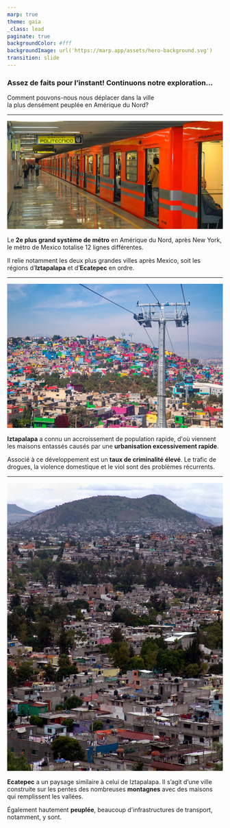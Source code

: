 ```yaml
---
marp: true
theme: gaia
_class: lead
paginate: true
backgroundColor: #fff
backgroundImage: url('https://marp.app/assets/hero-background.svg')
transition: slide
---
```


<!-- _class: lead -->

### Assez de faits pour l’instant! Continuons notre **exploration...**

Comment pouvons-nous nous déplacer dans la ville <br> la plus densément peuplée en Amérique du Nord?

---

![bg left](./voyage/metro.webp)

Le **2e plus grand système de métro** en Amérique du Nord, après New York, le métro de Mexico totalise 12 lignes différentes. 

Il relie notamment les deux plus grandes villes après Mexico, soit les régions d’**Iztapalapa** et d’**Ecatepec** en ordre.

---

![bg right](./voyage/iztapalapa.jpg)

**Iztapalapa** a connu un accroissement de population rapide, d'où viennent les maisons entassés causés par une **urbanisation excessivement rapide**. 

Associé à ce développement est un **taux de criminalité élevé**. Le trafic de drogues, la violence domestique et le viol sont des problèmes récurrents.

---

![bg left](./voyage/ecatepec.jpg)

**Ecatepec** a un paysage similaire à celui de Iztapalapa. Il s’agit d’une ville construite sur les pentes des nombreuses **montagnes** avec des maisons qui remplissent les vallées.

Également hautement **peuplée**, beaucoup d'infrastructures de transport, notamment, y sont. 
